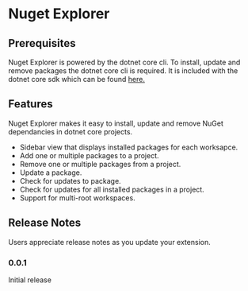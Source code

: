 # Nuget Explorer

## Prerequisites

Nuget Explorer is powered by the dotnet core cli. To install, update and remove packages the dotnet core cli is required. It is included with the dotnet core sdk which can be found [here.](https://dotnet.microsoft.com/download)

## Features

Nuget Explorer makes it easy to install, update and remove NuGet dependancies in dotnet core projects.

- Sidebar view that displays installed packages for each worksapce.
- Add one or multiple packages to a project.
- Remove one or multiple packages from a project.
- Update a package.
- Check for updates to package.
- Check for updates for all installed packages in a project.
- Support for multi-root workspaces.

## Release Notes

Users appreciate release notes as you update your extension.

### 0.0.1

Initial release
